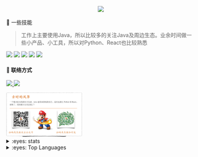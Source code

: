 
<p align="center">

<img src="https://quotes-github-readme.vercel.app/api?type=horizontal&theme=dark&quote=程序员，喜欢写代码，喜欢做产品，喜欢分享技术知识，努力成为全栈，独立开发者。&author=古时的风筝"  />

</p>


:strawberry: 一些技能

> 工作上主要使用Java，所以比较多的关注Java及周边生态。业余时间做一些小产品、小工具，所以对Python、React也比较熟悉

![](https://img.shields.io/badge/Java-orange?style=for-the-badge&logo=java&logoColor=white)
![](https://img.shields.io/badge/TypeScript-blue?style=for-the-badge&logo=typescript&logoColor=white)
![](https://img.shields.io/badge/docker-3774A6?style=for-the-badge&logo=docker&logoColor=white)
![](https://img.shields.io/badge/Python-FFD749?style=for-the-badge&logo=python&logoColor=white)
![](https://img.shields.io/badge/React-003221?style=for-the-badge&logo=React&logoColor=06D7FF)


#### :link: 联络方式

<p align="left">
  <a href="https://moonkite.cn">
  <img src="https://img.shields.io/badge/我的博客-古时的风筝-orange?style=for-the-badge" /> 
  </a>
  <a href="https://twitter.com/moon_kites">
    <img src="https://img.shields.io/badge/Twitter-blue?style=for-the-badge" /> 
 </a>
</p>

<img alt="公众号：古时的风筝" src="https://raw.githubusercontent.com/huzhicheng/huzhicheng/main/person.jpg" width="40%" />


<details>
<summary>:eyes: stats</summary>

![ stats](https://github-readme-stats.vercel.app/api?username=huzhicheng&show_icons=true&theme=radical)

</details>
<details>
<summary>:eyes: Top Languages</summary>
  
[![Top Langs](https://github-readme-stats.vercel.app/api/top-langs/?username=huzhicheng&layout=compact)](https://github.com/huzhicheng/github-readme-stats)

</details>




